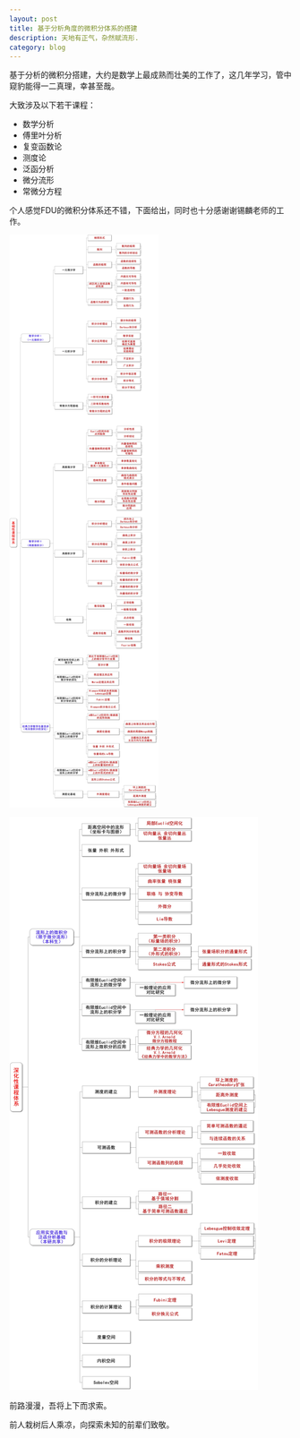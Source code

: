 ```yaml
---
layout: post
title: 基于分析角度的微积分体系的搭建
description: 天地有正气，杂然赋流形.
category: blog
---
```


基于分析的微积分搭建，大约是数学上最成熟而壮美的工作了，这几年学习，管中窥豹能得一二真理，幸甚至哉。

大致涉及以下若干课程：

- 数学分析
- 傅里叶分析
- 复变函数论
- 测度论
- 泛函分析
- 微分流形
- 常微分方程

个人感觉FDU的微积分体系还不错，下面给出，同时也十分感谢谢锡麟老师的工作。

![Basic](/images/math/calculus/basic_pic.png)

![Advance](/images/math/calculus/advance_pic.png)

前路漫漫，吾将上下而求索。

前人栽树后人乘凉，向探索未知的前辈们致敬。








